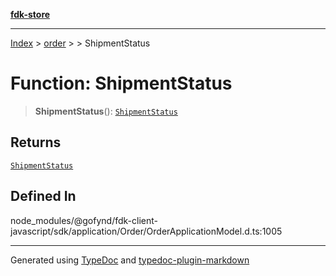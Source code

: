 [**fdk-store**](../../../README.md)
***

[Index](../../../API.md) > [order](../../README.md) > [<internal>](../README.md) > ShipmentStatus

# Function: ShipmentStatus

> **ShipmentStatus**(): [`ShipmentStatus`](../type-aliases/type-alias.ShipmentStatus.md)

## Returns

[`ShipmentStatus`](../type-aliases/type-alias.ShipmentStatus.md)

## Defined In

node\_modules/@gofynd/fdk-client-javascript/sdk/application/Order/OrderApplicationModel.d.ts:1005

***
Generated using [TypeDoc](https://typedoc.org/) and [typedoc-plugin-markdown](https://www.npmjs.com/package/typedoc-plugin-markdown)

